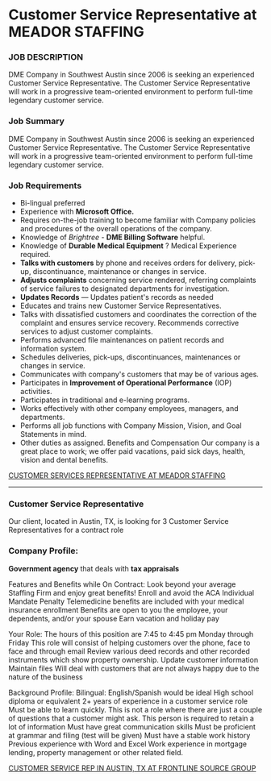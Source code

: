 # Customer Service Representative at MEADOR STAFFING

### JOB DESCRIPTION
DME Company in Southwest Austin since 2006 is seeking an experienced Customer Service Representative. The Customer Service Representative will work in a progressive team-oriented environment to perform full-time legendary customer service.

### Job Summary
DME Company in Southwest Austin since 2006 is seeking an experienced Customer Service Representative. The Customer Service Representative will work in a progressive team-oriented environment to perform full-time legendary customer service.

### Job Requirements

* Bi-lingual preferred
* Experience with **Microsoft Office.**
* Requires on-the-job training to become familiar with Company policies and procedures of the overall operations of the company.
* Knowledge of *Brightree* - **DME Billing Software** helpful.
* Knowledge of **Durable Medical Equipment** ? Medical Experience required.
* **Talks with customers** by phone and receives orders for delivery, pick-up, discontinuance, maintenance or changes in service.
* **Adjusts complaints** concerning service rendered, referring complaints of service failures to designated departments for investigation.
* **Updates Records** — Updates patient's records as needed
* Educates and trains new Customer Service Representatives.
* Talks with dissatisfied customers and coordinates the correction of the complaint and ensures service recovery. Recommends corrective services to adjust customer complaints.
* Performs advanced file maintenances on patient records and information system.
* Schedules deliveries, pick-ups, discontinuances, maintenances or changes in service.
* Communicates with company's customers that may be of various ages.
* Participates in **Improvement of Operational Performance** (IOP) activities.
* Participates in traditional and e-learning programs.
* Works effectively with other company employees, managers, and departments.
* Performs all job functions with Company Mission, Vision, and Goal Statements in mind.
* Other duties as assigned. Benefits and Compensation Our company is a great place to work; we offer paid vacations, paid sick days, health, vision and dental benefits.


[CUSTOMER SERVICES REPRESENTATIVE AT MEADOR STAFFING](http://www.jobs.net/jobs/meadorstaffing/en-us/job/United-States/Customer-Services-Representative-TEMP/J3G05G67S0Z49NN0YSP/)

___

### Customer Service Representative
Our client, located in Austin, TX, is looking for 3 Customer Service Representatives for a contract role

### Company Profile:
**Government agency** that deals with **tax appraisals**

Features and Benefits while On Contract:
Look beyond your average Staffing Firm and enjoy great benefits!
Enroll and avoid the ACA Individual Mandate Penalty
Telemedicine benefits are included with your medical insurance enrollment
Benefits are open to you the employee, your dependents, and/or your spouse
Earn vacation and holiday pay

Your Role:
The hours of this position are 7:45 to 4:45 pm Monday through Friday
This role will consist of helping customers over the phone, face to face and through email
Review various deed records and other recorded instruments which show property ownership.
Update customer information
Maintain files
Will deal with customers that are not always happy due to the nature of the business

Background Profile:
Bilingual: English/Spanish would be ideal
High school diploma or equivalent
2+ years of experience in a customer service role
Must be able to learn quickly. This is not a role where there are just a couple of questions that a customer might ask. This person is required to retain a lot of information
Must have great communication skills
Must be proficient at grammar and filing (test will be given)
Must have a stable work history
Previous experience with Word and Excel
Work experience in mortgage lending, property management or other related field.

[CUSTOMER SERVICE REP IN AUSTIN, TX AT FRONTLINE SOURCE GROUP](https://frontlinesource.jobs.net/en-US/job/collections-specialist/J3L4NS5W4NYGWBTCKVD)




